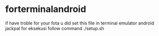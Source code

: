 # forterminalandroid
if have troble for your fota u did set this file in terminal emulator android jackpal
for eksekusi
follow command
./setup.sh
